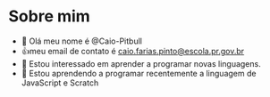 # Sobre mim
- 👋 Olá meu nome é @Caio-Pitbull
- :+1:meu email de contato é caio.farias.pinto@escola.pr.gov.br
- 👀 Estou interessado em aprender a programar novas linguagens.
- 🌱 Estou aprendendo a programar recentemente a linguagem de JavaScript e Scratch
